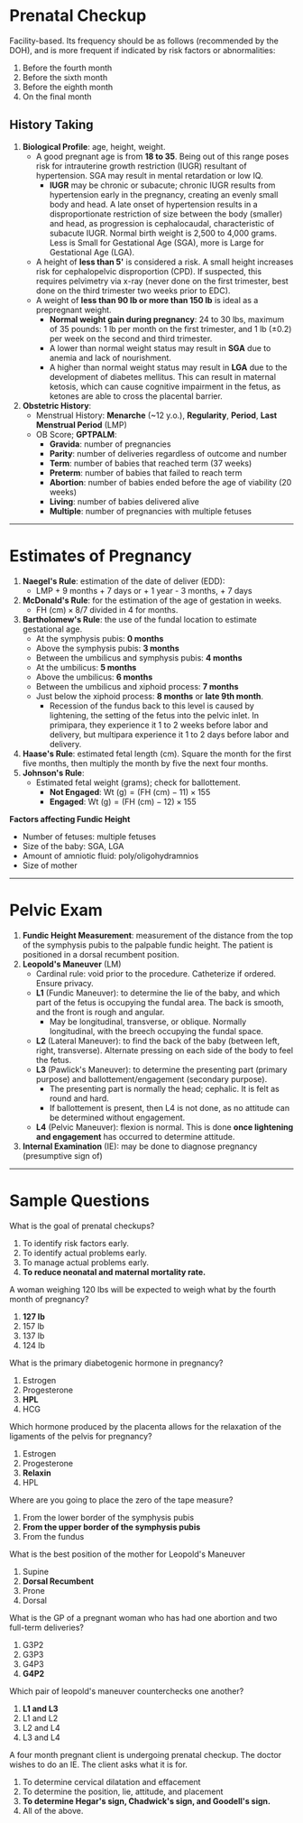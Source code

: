 # Prenatal Checkup
Facility-based. Its frequency should be as follows (recommended by the DOH), and is more frequent if indicated by risk factors or abnormalities:
1. Before the fourth month
2. Before the sixth month
3. Before the eighth month
4. On the final month
## History Taking
1. **Biological Profile**: age, height, weight.
	- A good pregnant age is from **18 to 35**. Being out of this range poses risk for intrauterine growth restriction (IUGR) resultant of hypertension. SGA may result in mental retardation or low IQ.
		- **IUGR** may be chronic or subacute; chronic IUGR results from hypertension early in the pregnancy, creating an evenly small body and head. A late onset of hypertension results in a disproportionate restriction of size between the body (smaller) and head, as progression is cephalocaudal, characteristic of subacute IUGR. Normal birth weight is 2,500 to 4,000 grams. Less is Small for Gestational Age (SGA), more is Large for Gestational Age (LGA).
	- A height of **less than 5'** is considered a risk. A small height increases risk for cephalopelvic disproportion (CPD). If suspected, this requires pelvimetry via x-ray (never done on the first trimester, best done on the third trimester two weeks prior to EDC).
	- A weight of **less than 90 lb or more than 150 lb** is ideal as a prepregnant weight.
		- **Normal weight gain during pregnancy**: 24 to 30 lbs, maximum of 35 pounds: 1 lb per month on the first trimester, and 1 lb (±0.2) per week on the second and third trimester.
		- A lower than normal weight status may result in **SGA** due to anemia and lack of nourishment.
		- A higher than normal weight status may result in **LGA** due to the development of diabetes mellitus. This can result in maternal ketosis, which can cause cognitive impairment in the fetus, as ketones are able to cross the placental barrier.
2. **Obstetric History**:
	- Menstrual History: **Menarche** (~12 y.o.), **Regularity**, **Period**, **Last Menstrual Period** (LMP)
	- OB Score; **GPTPALM**:
		- **Gravida**: number of pregnancies
		- **Parity**: number of deliveries regardless of outcome and number
		- **Term**: number of babies that reached term (37 weeks)
		- **Preterm**: number of babies that failed to reach term
		- **Abortion**: number of babies ended before the age of viability (20 weeks)
		- **Living**: number of babies delivered alive
		- **Multiple**: number of pregnancies with multiple fetuses

___
# Estimates of Pregnancy
1. **Naegel's Rule**: estimation of the date of deliver (EDD):
	- LMP + 9 months + 7 days or + 1 year - 3 months, + 7 days
2. **McDonald's Rule**: for the estimation of the age of gestation in weeks.
	- $\text{FH (cm)}\times8/7$ divided in 4 for months.
3. **Bartholomew's Rule**: the use of the fundal location to estimate gestational age. 
	- At the symphysis pubis: **0 months**
	- Above the symphysis pubis: **3 months**
	- Between the umbilicus and symphysis pubis: **4 months**
	- At the umbilicus: **5 months**
	- Above the umbilicus: **6 months**
	- Between the umbilicus and xiphoid process: **7 months**
	- Just below the xiphoid process: **8 months** or **late 9th month**.
		- Recession of the fundus back to this level is caused by lightening, the setting of the fetus into the pelvic inlet. In primipara, they experience it 1 to 2 weeks before labor and delivery, but multipara experience it 1 to 2 days before labor and delivery. 
4. **Haase's Rule**: estimated fetal length (cm). Square the month for the first five months, then multiply the month by five the next four months.
5. **Johnson's Rule**:
	- Estimated fetal weight (grams); check for ballottement.
		- **Not Engaged**: $\text{Wt (g)}=(\text{FH (cm)}-11)\times155$
		- **Engaged**: $\text{Wt (g)}=(\text{FH (cm)}-12)\times155$

**Factors affecting Fundic Height**
- Number of fetuses: multiple fetuses
- Size of the baby: SGA, LGA
- Amount of amniotic fluid: poly/oligohydramnios
- Size of mother
___
# Pelvic Exam
1. **Fundic Height Measurement**: measurement of the distance from the top of the symphysis pubis to the palpable fundic height. The patient is positioned in a dorsal recumbent position.
2. **Leopold's Maneuver** (LM)
	- Cardinal rule: void prior to the procedure. Catheterize if ordered. Ensure privacy.
	- **L1** (Fundic Maneuver): to determine the lie of the baby, and which part of the fetus is occupying the fundal area. The back is smooth, and the front is rough and angular.
		- May be longitudinal, transverse, or oblique. Normally longitudinal, with the breech occupying the fundal space.
	- **L2** (Lateral Maneuver): to find the back of the baby (between left, right, transverse). Alternate pressing on each side of the body to feel the fetus.
	- **L3** (Pawlick's Maneuver): to determine the presenting part (primary purpose) and ballottement/engagement (secondary purpose).
		- The presenting part is normally the head; cephalic. It is felt as round and hard.
		- If ballottement is present, then L4 is not done, as no attitude can be determined without engagement.
	- **L4** (Pelvic Maneuver): flexion is normal. This is done **once lightening and engagement** has occurred to determine attitude.
3. **Internal Examination** (IE): may be done to diagnose pregnancy (presumptive sign of)
___
# Sample Questions
What is the goal of prenatal checkups?
1. To identify risk factors early.
2. To identify actual problems early.
3. To manage actual problems early.
4. **To reduce neonatal and maternal mortality rate.**

A woman weighing 120 lbs will be expected to weigh what by the fourth month of pregnancy?
1. **127 lb**
2. 157 lb
3. 137 lb
4. 124 lb

What is the primary diabetogenic hormone in pregnancy?
1. Estrogen
2. Progesterone
3. **HPL** 
4. HCG

Which hormone produced by the placenta allows for the relaxation of the ligaments of the pelvis for pregnancy?
1. Estrogen
2. Progesterone
3. **Relaxin**
4. HPL

Where are you going to place the zero of the tape measure?
1. From the lower border of the symphysis pubis
2. **From the upper border of the symphysis pubis**
3. From the fundus

What is the best position of the mother for Leopold's Maneuver
1. Supine
2. **Dorsal Recumbent**
3. Prone
4. Dorsal

What is the GP of a pregnant woman who has had one abortion and two full-term deliveries?
1. G3P2
2. G3P3
3. G4P3
4. **G4P2**

Which pair of leopold's maneuver counterchecks one another?
1. **L1 and L3**
2. L1 and L2
3. L2 and L4
4. L3 and L4

A four month pregnant client is undergoing prenatal checkup. The doctor wishes to do an IE. The client asks what it is for.
1. To determine cervical dilatation and effacement
2. To determine the position, lie, attitude, and placement
3. **To determine Hegar's sign, Chadwick's sign, and Goodell's sign.**
4. All of the above.